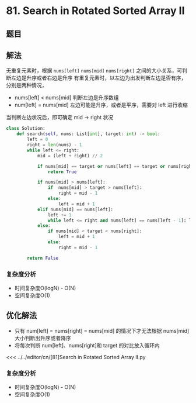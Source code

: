 # 81. Search in Rotated Sorted Array II

## 题目
<!--@include: ../../editor/cn/doc/content/[81]Search in Rotated Sorted Array II.md-->
 

## 解法
无重复元素时，根据 `nums[left]` `nums[mid]` `nums[right]` 之间的大小关系，可判断左边是升序或者右边是升序
有重复元素时，以左边为出发判断左边是否有序，分别是两种情况，
- nums[left] < nums[mid] 判断左边是升序数组
- num[left] = nums[mid] 左边可能是升序，或者是平序，需要对 left 进行收缩

当判断左边状况后，即可确定 mid -> right 状况

````python
class Solution:
    def search(self, nums: List[int], target: int) -> bool:
        left = 0
        right = len(nums) - 1
        while left <= right:
            mid = (left + right) // 2

            if nums[mid] == target or nums[left] == target or nums[right] == target:
                return True

            if nums[mid] > nums[left]:
                if  nums[mid] > target > nums[left]:
                    right = mid - 1
                else:
                    left = mid + 1
            elif nums[mid] == nums[left]:
                left += 1
                while left <= right and nums[left] == nums[left - 1]: left += 1
            else:
                if nums[mid] < target < nums[right]:
                    left = mid + 1
                else:
                    right = mid - 1

        return False
````
### 复杂度分析
- 时间复杂度O(logN) - O(N) 
- 空间复杂度O(1)

## 优化解法
- 只有 num[left] = nums[right] = nums[mid] 的情况下才无法根据 nums[mid] 大小判断出升序或者降序
- 将每次判断 num[left]、nums[right]和 target 的对比放入循环内

<<< ../../editor/cn/[81]Search in Rotated Sorted Array II.py

### 复杂度分析
- 时间复杂度O(logN) - O(N) 
- 空间复杂度O(1)
